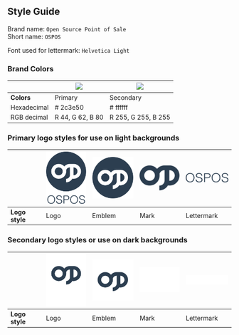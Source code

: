 ## Style Guide

Brand name: `Open Source Point of Sale`\
Short name: `OSPOS`

Font used for lettermark: `Helvetica Light`

### Brand Colors
|   | <img width="100px" src="https://user-images.githubusercontent.com/12870258/120387937-c5d44e00-c32a-11eb-84a4-5c48ed7a0f9f.png"> | <img width="100px" src="https://user-images.githubusercontent.com/12870258/120388003-dd133b80-c32a-11eb-8ff1-92907dbc9b35.png"> |
|---|---|---|
| **Colors** | Primary | Secondary |
| Hexadecimal | # 2c3e50 | # ffffff |
| RGB decimal | R 44, G 62, B 80 | R 255, G 255, B 255 |

### Primary logo styles for use on light backgrounds

|   | <img width="100px" src="logo.svg"> | <img width="100px" src="emblem.svg"> | <img width="100px" src="mark.svg"> | <img width="100px" src="lettermark.svg"> |
|---|---|---|---|---|
| **Logo style** | Logo | Emblem | Mark | Lettermark |

### Secondary logo styles or use on dark backgrounds

|   | <img width="100px" src="logo-white.svg"> | <img width="100px" src="emblem-white.svg"> | <img width="100px" src="mark-white.svg"> | <img width="100px" src="lettermark-white.svg"> |
|---|---|---|---|---|
| **Logo style** | Logo | Emblem | Mark | Lettermark |
